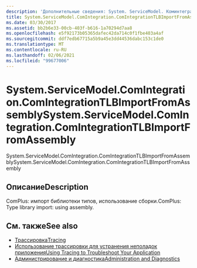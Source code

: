 ```yaml
---
description: 'Дополнительные сведения: System. ServiceModel. Коминтегратион. Коминтегратионтлбимпортфромассембли'
title: System.ServiceModel.ComIntegration.ComIntegrationTLBImportFromAssembly
ms.date: 03/30/2017
ms.assetid: bb2b6e33-00cb-403f-b616-1a70294d7aa8
ms.openlocfilehash: e5f92173b05365dafec42da714c0f1fbe403a4af
ms.sourcegitcommit: ddf7edb67715a5b9a45e3dd44536dabc153c1de0
ms.translationtype: MT
ms.contentlocale: ru-RU
ms.lasthandoff: 02/06/2021
ms.locfileid: "99677006"
---
```

# <a name="systemservicemodelcomintegrationcomintegrationtlbimportfromassembly"></a><span data-ttu-id="59e87-103">System.ServiceModel.ComIntegration.ComIntegrationTLBImportFromAssembly</span><span class="sxs-lookup"><span data-stu-id="59e87-103">System.ServiceModel.ComIntegration.ComIntegrationTLBImportFromAssembly</span></span>

<span data-ttu-id="59e87-104">System.ServiceModel.ComIntegration.ComIntegrationTLBImportFromAssembly</span><span class="sxs-lookup"><span data-stu-id="59e87-104">System.ServiceModel.ComIntegration.ComIntegrationTLBImportFromAssembly</span></span>  
  
## <a name="description"></a><span data-ttu-id="59e87-105">Описание</span><span class="sxs-lookup"><span data-stu-id="59e87-105">Description</span></span>  

 <span data-ttu-id="59e87-106">ComPlus: импорт библиотеки типов, использование сборки.</span><span class="sxs-lookup"><span data-stu-id="59e87-106">ComPlus: Type library import: using assembly.</span></span>  
  
## <a name="see-also"></a><span data-ttu-id="59e87-107">См. также</span><span class="sxs-lookup"><span data-stu-id="59e87-107">See also</span></span>

- [<span data-ttu-id="59e87-108">Трассировка</span><span class="sxs-lookup"><span data-stu-id="59e87-108">Tracing</span></span>](index.md)
- [<span data-ttu-id="59e87-109">Использование трассировки для устранения неполадок приложения</span><span class="sxs-lookup"><span data-stu-id="59e87-109">Using Tracing to Troubleshoot Your Application</span></span>](using-tracing-to-troubleshoot-your-application.md)
- [<span data-ttu-id="59e87-110">Администрирование и диагностика</span><span class="sxs-lookup"><span data-stu-id="59e87-110">Administration and Diagnostics</span></span>](../index.md)
